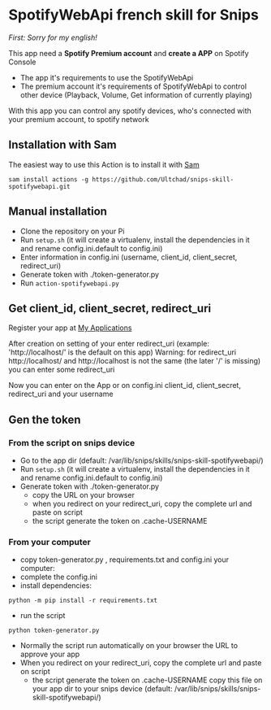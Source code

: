 # SpotifyWebApi french skill for Snips

_First: Sorry for my english!_

This app need a **Spotify Premium account** and **create a APP** on Spotify Console

- The app it's requirements to use the SpotifyWebApi
- The premium account it's requirements of SpotifyWebApi to control other device (Playback, Volume, Get information of currently playing)

With this app you can control any spotify devices, who's connected with your premium account, to spotify network

## Installation with Sam

The easiest way to use this Action is to install it with [Sam](https://snips.gitbook.io/getting-started/installation)

`sam install actions -g https://github.com/Ultchad/snips-skill-spotifywebapi.git`

## Manual installation

- Clone the repository on your Pi
- Run `setup.sh` (it will create a virtualenv, install the dependencies in it and rename config.ini.default to config.ini)
- Enter information in config.ini (username, client_id, client_secret, redirect_uri)
- Generate token with ./token-generator.py
- Run `action-spotifywebapi.py`

## Get client_id, client_secret, redirect_uri

Register your app at [My Applications](https://developer.spotify.com/my-applications/#!/applications)

After creation on setting of your enter redirect_uri (example: 'http://localhost/' is the default on this app)
Warning: for redirect_uri http://localhost/ and http://localhost is not the same (the later '/' is missing) you can enter some redirect_uri


Now you can enter on the App or on config.ini client_id, client_secret, redirect_uri and your username

## Gen the token

### From the script on snips device

- Go to the app dir (default: /var/lib/snips/skills/snips-skill-spotifywebapi/)
- Run `setup.sh` (it will create a virtualenv, install the dependencies in it and rename config.ini.default to config.ini)
- Generate token with ./token-generator.py
  - copy the URL on your browser
  - when you redirect on your redirect_uri, copy the complete url and paste on script
  - the script generate the token on .cache-USERNAME
  
### From your computer

- copy token-generator.py , requirements.txt and config.ini your computer:
- complete the config.ini
- install dependencies:
```
python -m pip install -r requirements.txt
```
- run the script
```
python token-generator.py
```
- Normally  the script run automatically on your browser the URL to approve your app
- When you redirect on your redirect_uri, copy the complete url and paste on script
  - the script generate the token on .cache-USERNAME copy this file on your app dir to your snips device 
  (default: /var/lib/snips/skills/snips-skill-spotifywebapi/)

